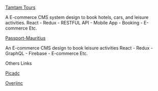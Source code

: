 
[Tamtam Tours](https://tamtam-tours-1509712686186.firebaseapp.com)

A E-commerce CMS system design to book hotels, cars, and leisure activities.
React - Redux - RESTFUL API - Mobile App - Booking - E-commerce Etc.

[Passport-Mauritius](https://picadc-406ef.firebaseapp.com/)

An E-commerce CMS  design to book leisure activities 
React - Redux - GraphQL - Firebase - E-commerce Etc.

Others Links

[Picadc](https://picadc-406ef.firebaseapp.com/)

[Overjinc](http://www.overjinc.com/)
